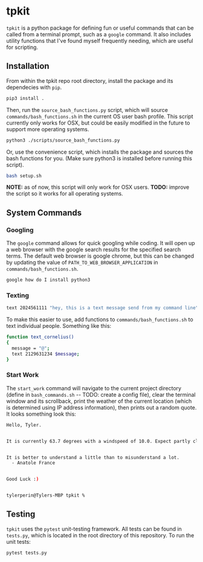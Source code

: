 # tpkit

`tpkit` is a python package for defining fun or useful commands that can be called from a terminal prompt, such as a `google` command. It also includes utility functions that I've found myself frequently needing, which are useful for scripting.

## Installation

From within the tpkit repo root directory, install the package and its dependecies with `pip`.

```bash
pip3 install .
```

Then, run the `source_bash_functions.py` script, which will source `commands/bash_functions.sh` in the current OS user bash profile. This script currently only works for OSX, but could be easily modified in the future to support more operating systems.

```bash
python3 ./scripts/source_bash_functions.py
```

Or, use the convenience script, which installs the package and sources the bash functions for you. (Make sure python3 is installed before running this script).

```bash
bash setup.sh
```

__NOTE:__ as of now, this script will only work for OSX users.
__TODO:__ improve the script so it works for all operating systems.

## System Commands

### Googling

The `google` command allows for quick googling while coding. It will open up a web browser with the google search results for the specified search terms. The default web browser is google chrome, but this can be changed by updating the value of `PATH_TO_WEB_BROWSER_APPLICATION` in `commands/bash_functions.sh`. 

```bash
google how do I install python3
```

### Texting

```bash
text 2024561111 "hey, this is a text message send from my command line"
```

To make this easier to use, add functions to `commands/bash_functions.sh` to text individual people. Something like this:

```bash
function text_cornelius()
{
  message = "@";
  text 2129631234 $message;
}

```

### Start Work

The `start_work` command will navigate to the current project directory (define in `bash_commands.sh` -- TODO: create a config file), clear the terminal window and its scrollback, print the weather of the current location (which is determined using IP address information), then prints out a random quote. It looks something look this:

```bash
Hello, Tyler.


It is currently 63.7 degrees with a windspeed of 10.0. Expect partly cloudy skies and overcast.


It is better to understand a little than to misunderstand a lot.
  - Anatole France


Good Luck :)


tylerperin@Tylers-MBP tpkit % 
```

## Testing

`tpkit` uses the `pytest` unit-testing framework. All tests can be found in `tests.py`, which is located in the root directory of this repository. To run the unit tests:

```bash
pytest tests.py
```
